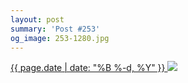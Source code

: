 ```yaml
---
layout: post
summary: 'Post #253'
og_image: 253-1280.jpg
---
```


<p>
 <time>
  <a href="/253">
   {{ page.date | date: "%B %-d, %Y" }}
  </a>
 </time>
 <a href="/253">
  <img sizes="(min-width: 700px) 50vw, calc(100vw - 2rem)" src="{{ site.assets_url }}/253-640.jpg" srcset="{{ site.assets_url }}/253-1280.jpg 1280w, {{ site.assets_url }}/253-960.jpg 960w, {{ site.assets_url }}/253-640.jpg 640w, {{ site.assets_url }}/253-320.jpg 320w"/>
 </a>
</p>
